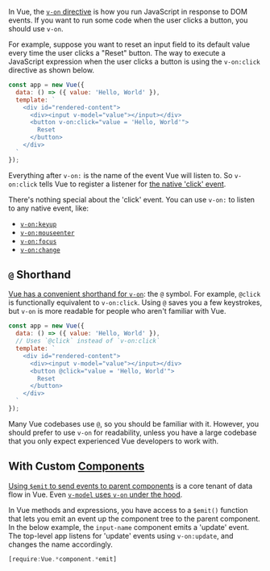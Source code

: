 In Vue, the [`v-on` directive](https://vuejs.org/v2/guide/events.html) 
is how you run JavaScript in response to DOM events. If you want to
run some code when the user clicks a button, you should use `v-on`.

For example, suppose you want to reset an input field to its default
value every time the user clicks a "Reset" button. The way to execute 
a JavaScript expression when the user clicks a button is using the 
`v-on:click` directive as shown below.

```javascript
const app = new Vue({
  data: () => ({ value: 'Hello, World' }),
  template: `
    <div id="rendered-content">
      <div><input v-model="value"></input></div>
      <button v-on:click="value = 'Hello, World'">
        Reset
      </button>
    </div>
  `
});
```

Everything after `v-on:` is the name of the event Vue will listen to.
So `v-on:click` tells Vue to register a listener for [the native 'click' event](https://www.w3schools.com/js/js_htmldom_eventlistener.asp).

There's nothing special about the 'click' event. You can use `v-on:`
to listen to any native event, like:

- [`v-on:keyup`](https://developer.mozilla.org/en-US/docs/Web/API/Document/keyup_event)
- [`v-on:mouseenter`](https://developer.mozilla.org/en-US/docs/Web/API/Element/mouseenter_event)
- [`v-on:focus`](https://developer.mozilla.org/en-US/docs/Web/API/Element/focus_event)
- [`v-on:change`](https://developer.mozilla.org/en-US/docs/Web/API/HTMLElement/change_event)

`@` Shorthand
-------------

[Vue has a convenient shorthand for `v-on`](https://vuejs.org/v2/guide/syntax.html#v-on-Shorthand):
the `@` symbol. For example, `@click` is functionally equivalent to 
`v-on:click`. Using `@` saves you a few keystrokes, but `v-on` is more 
readable for people who aren't familiar with Vue.

```javascript
const app = new Vue({
  data: () => ({ value: 'Hello, World' }),
  // Uses `@click` instead of `v-on:click`
  template: `
    <div id="rendered-content">
      <div><input v-model="value"></input></div>
      <button @click="value = 'Hello, World'">
        Reset
      </button>
    </div>
  `
});
```

Many Vue codebases use `@`, so you should be familiar with it. However,
you should prefer to use `v-on` for readability, unless you have a
large codebase that you only expect experienced Vue developers to work
with.

With Custom [Components](/tutorials/vue/components)
----------------------

[Using `$emit` to send events to parent components](/tutorials/vue/components#emit) is a core tenant of data flow in Vue.
Even [`v-model` uses `v-on` under the hood](/tutorials/vue/v-model#custom-inputs).

In Vue methods and expressions, you have access to a `$emit()` function
that lets you emit an event up the component tree to the parent
component. In the below example, the `input-name` component emits a
'update' event. The top-level app listens for 'update' events using
`v-on:update`, and changes the name accordingly.

```javascript
[require:Vue.*component.*emit]
```